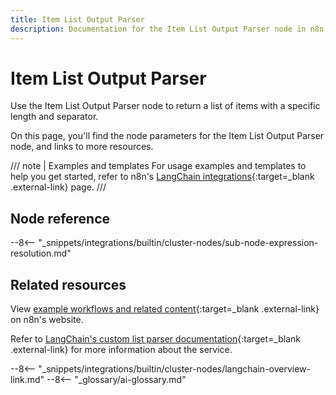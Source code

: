 ```yaml
---
title: Item List Output Parser
description: Documentation for the Item List Output Parser node in n8n, a workflow automation platform. Includes details of operations and configuration, and links to examples and credentials information.
---
```


# Item List Output Parser

Use the Item List Output Parser node to return a list of items with a specific length and separator.

On this page, you'll find the node parameters for the Item List Output Parser node, and links to more resources.

/// note | Examples and templates
For usage examples and templates to help you get started, refer to n8n's [LangChain integrations](https://n8n.io/integrations/item-list-output-parser/){:target=_blank .external-link} page.
///
## Node reference

--8<-- "_snippets/integrations/builtin/cluster-nodes/sub-node-expression-resolution.md"
	
## Related resources

View [example workflows and related content](https://n8n.io/integrations/item-list-output-parser/){:target=_blank .external-link} on n8n's website.

Refer to [LangChain's custom list parser documentation](https://js.langchain.com/docs/modules/model_io/output_parsers/custom_list_parser){:target=_blank .external-link} for more information about the service.

--8<-- "_snippets/integrations/builtin/cluster-nodes/langchain-overview-link.md"
--8<-- "_glossary/ai-glossary.md"
